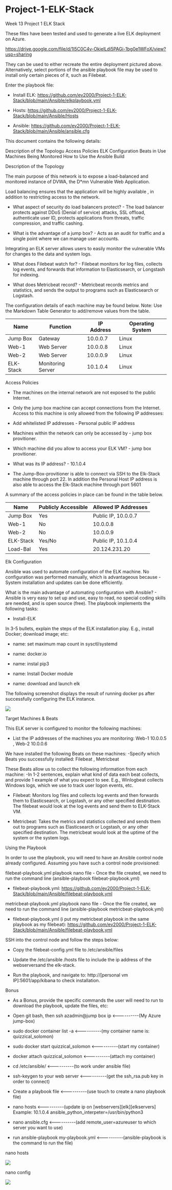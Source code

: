 # Project-1-ELK-Stack
Week 13 Project 1 ELK Stack

These files have been tested and used to generate a live ELK deployment on Azure.

https://drive.google.com/file/d/1l5C0C4v-OkielLdi5PAGi-1bg0e1WFoX/view?usp=sharing

They can be used to either recreate the entire deployment pictured above. Alternatively, select portions of the ansible playbook file may be used to install only certain pieces of it, such as Filebeat.

Enter the playbook file:

- Install ELK:
https://github.com/ev2000/Project-1-ELK-Stack/blob/main/Ansible/elkplaybook.yml

- Hosts: https://github.com/ev2000/Project-1-ELK-Stack/blob/main/Ansible/Hosts

- Ansible:
https://github.com/ev2000/Project-1-ELK-Stack/blob/main/Ansible/ansible.cfg

This document contains the following details:

Description of the Topologu
Access Policies
ELK Configuration
Beats in Use
Machines Being Monitored
How to Use the Ansible Build

Description of the Topology

The main purpose of this network is to expose a load-balanced and monitored instance of DVWA, the D*mn Vulnerable Web Application.

Load balancing ensures that the application will be highly available , in addition to restricting access to the network.

 - What aspect of security do load balancers protect? - The load balancer protects against DDoS (Denial of service) attacks, SSL offload, authenticate user ID, protects applications from threats, traffic compression, and traffic cashing.

 - What is the advantage of a jump box? - Acts as an audit for traffic and a single point where we can manage user accounts.

Integrating an ELK server allows users to easily monitor the vulnerable VMs for changes to the data and system logs.

 - What does Filebeat watch for? - Filebeat monitors for log files, collects log events, and forwards that information to Elasticsearch, or Longstash for indexing.

 - What does Metricbeat record? - Metricbeat records metrics and statistics, and sends the output to programs such as Elasticsearch or Logstash.

The configuration details of each machine may be found below. Note: Use the Markdown Table Generator to add/remove values from the table.

| Name      | Function          | IP Address | Operating System |
|-----------|-------------------|------------|------------------|
| Jump Box  | Gateway           | 10.0.0.7   | Linux            |
| Web-1     | Web Server        | 10.0.0.8   | Linux            |
| Web-2     | Web Server        | 10.0.0.9   | Linux            |
| ELK-Stack | Monitoring Server | 10.1.0.4   | Linux            |

Access Policies

 - The machines on the internal network are not exposed to the public Internet.

 - Only the jump box machine can accept connections from the Internet. Access to this machine is only allowed from the following IP addresses:

 - Add whitelisted IP addresses - Personal public IP address

 - Machines within the network can only be accessed by - jump box provitioner.

 - Which machine did you allow to access your ELK VM? - jump box provitioner.

 - What was its IP address? - 10.1.0.4

 - The Jump-Box-provitioner is able to connect via SSH to the Elk-Stack machine through port 22. In addition the Personal Host IP address is also able to access the Elk-Stack machine through port 5601

A summary of the access policies in place can be found in the table below.

| Name      | Publicly Accessible | Allowed IP Addresses |
|-----------|---------------------|----------------------|
| Jump Box  | Yes                 | Public IP, 10.0.0.7  |
| Web-1     | No                  | 10.0.0.8             |
| Web-2     | No                  | 10.0.0.9             |
| ELK-Stack | Yes/No              | Public IP, 10.1.0.4  |
| Load-Bal  | Yes                 | 20.124.231.20        |

Elk Configuration

Ansible was used to automate configuration of the ELK machine. No configuration was performed manually, which is advantageous because - System installation and updates can be done efficiently.

What is the main advantage of automating configuration with Ansible? - Ansible is very easy to set up and use, easy to read, no special coding skills are needed, and is open source (free).
The playbook implements the following tasks:

- Install-ELK

In 3-5 bullets, explain the steps of the ELK installation play. E.g., install Docker; download image; etc:

- name: set maximum map count in sysctl/systemd

- name: docker.io

- name: instal pip3

- name: Install Docker module

- name: download and launch elk

The following screenshot displays the result of running docker ps after successfully configuring the ELK instance.

![](Images/dockerps.png)

Target Machines & Beats

This ELK server is configured to monitor the following machines:

- List the IP addresses of the machines you are monitoring: Web-1 10.0.0.5 , Web-2 10.0.0.6

We have installed the following Beats on these machines: -Specify which Beats you successfully installed: Filebeat , Metricbeat

These Beats allow us to collect the following information from each machine: -In 1-2 sentences, explain what kind of data each beat collects, and provide 1 example of what you expect to see. E.g., Winlogbeat collects Windows logs, which we use to track user logon events, etc.

- Filebeat: Monitors log files and collects log events and then forwards them to Elasticsearch, or Logstash, or any other specified destination. The filebeat would look at the log events and send them to ELK-Stack VM.

- Metricbeat: Takes the metrics and statistics collected and sends them out to programs such as Elasticsearch or Logstash, or any other specified destination. The metricbeat would look at the uptime of the system or the system logs.

Using the Playbook

In order to use the playbook, you will need to have an Ansible control node already configured. Assuming you have such a control node provisioned:

filebeat-playbook.yml playbook nano file - Once the file created, we need to run the command line (ansible-playbook filebeat-playbook.yml)

- filebeat-playbook.yml: https://github.com/ev2000/Project-1-ELK-Stack/blob/main/Ansible/filebeat-playbook.yml

metricbeat-playbook.yml playbook nano file - Once the file created, we need to run the command line (ansible-playbook metricbeat-playbook.yml)

- filebeat-playbook.yml (i put my metricbeat playbook in the same playbook as my filebeat): https://github.com/ev2000/Project-1-ELK-Stack/blob/main/Ansible/filebeat-playbook.yml

SSH into the control node and follow the steps below:

 - Copy the filebeat-config.yml file to /etc/ansible/files

 - Update the /etc/ansible /hosts file to include the ip address of the webserversand the elk-stack.

 - Run the playbook, and navigate to: http://[personal vm IP]:5601/app/kibana to check installation.

Bonus

 - As a Bonus, provide the specific commands the user will need to run to download the playbook, update the files, etc:

 - Open git bash, then ssh azadmin@jump box ip <----------(My Azure jump-box)

 - sudo docker container list -a <----------(my container name is: quizzical_solomon)

 - sudo docker start quizzical_solomon <----------(start my container)

 - docker attach quizzical_solomon <----------(attach my container)

 - cd /etc/ansible/ <----------(to work under ansible file)

 - ssh-keygen to your web server <----------(get the ssh_rsa.pub key in order to connect)

 - Create a playbook file <----------(use touch to create a nano playbook file)

 - nano hosts <----------(update ip on [webservers][elk][elkservers] Example: 10.1.0.4 ansible_python_interpeter=/usr/bin/python3

 - nano ansible.cfg <----------(add remote_user=azureuser to which server you want to use)

 - run ansible-playbook my-playbook.yml <----------(ansible-playbook is the command to run the file)

nano hosts

![](Images/hostsfile.png)

nano config

![](Images/ansiblecfg.png)
